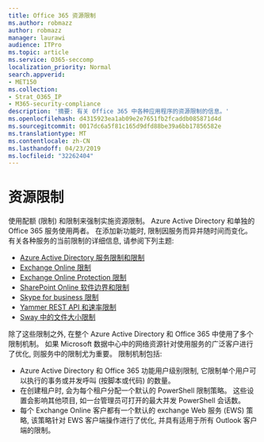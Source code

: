```yaml
---
title: Office 365 资源限制
ms.author: robmazz
author: robmazz
manager: laurawi
audience: ITPro
ms.topic: article
ms.service: O365-seccomp
localization_priority: Normal
search.appverid:
- MET150
ms.collection:
- Strat_O365_IP
- M365-security-compliance
description: '摘要: 有关 Office 365 中各种应用程序的资源限制的信息。'
ms.openlocfilehash: d4315923ea1ab09e2e7651fb2fcaddb085871d4d
ms.sourcegitcommit: 0017dc6a5f81c165d9dfd88be39a6bb17856582e
ms.translationtype: MT
ms.contentlocale: zh-CN
ms.lasthandoff: 04/23/2019
ms.locfileid: "32262404"
---
```

# <a name="resource-limits"></a>资源限制

使用配额 (限制) 和限制来强制实施资源限制。 Azure Active Directory 和单独的 Office 365 服务使用两者。 在添加新功能时, 限制因服务而异并随时间而变化。 有关各种服务的当前限制的详细信息, 请参阅下列主题:
- [Azure Active Directory 服务限制和限制](https://msdn.microsoft.com/en-us/library/azure/dn764971.aspx)
- [Exchange Online 限制](https://technet.microsoft.com/en-us/library/exchange-online-limits.aspx)
- [Exchange Online Protection 限制](https://technet.microsoft.com/en-us/library/exchange-online-protection-limits.aspx)
- [SharePoint Online 软件边界和限制](https://support.office.com/article/SharePoint-Online-software-boundaries-and-limits-8F34FF47-B749-408B-ABC0-B605E1F6D498)
- [Skype for business 限制](https://technet.microsoft.com/en-us/library/skype-for-business-online-limits.aspx)
- [Yammer REST API 和速率限制](https://developer.yammer.com/docs/rest-api-rate-limits)
- [Sway 中的文件大小限制](https://support.office.com/article/File-size-limits-in-Sway-4db21bc6-b42b-499f-9272-66e089db109f)

除了这些限制之外, 在整个 Azure Active Directory 和 Office 365 中使用了多个限制机制。 如果 Microsoft 数据中心中的网络资源针对使用服务的广泛客户进行了优化, 则服务中的限制尤为重要。 限制机制包括:
- Azure Active Directory 和 Office 365 功能用户级别限制, 它限制单个用户可以执行的事务或并发呼叫 (按脚本或代码) 的数量。
- 在创建租户时, 会为每个租户分配一个默认的 PowerShell 限制策略。 这些设置会影响其他项目, 如一台管理员可打开的最大并发 PowerShell 会话数。
- 每个 Exchange Online 客户都有一个默认的 exchange Web 服务 (EWS) 策略, 该策略针对 EWS 客户端操作进行了优化, 并具有适用于所有 Outlook 客户端的限制。
